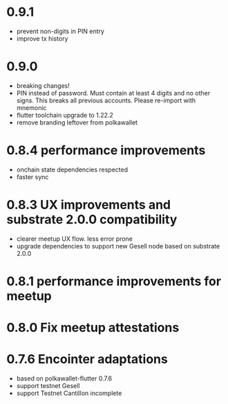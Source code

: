 # 0.9.1
- prevent non-digits in PIN entry
- improve tx history

# 0.9.0
- breaking changes!
- PIN instead of password. Must contain at least 4 digits and no other signs. This breaks all previous accounts. Please re-import with mnemonic
- flutter toolchain upgrade to 1.22.2
- remove branding leftover from polkawallet

# 0.8.4 performance improvements
- onchain state dependencies respected
- faster sync

# 0.8.3 UX improvements and substrate 2.0.0 compatibility
- clearer meetup UX flow. less error prone
- upgrade dependencies to support new Gesell node based on substrate 2.0.0
 
# 0.8.1 performance improvements for meetup

# 0.8.0 Fix meetup attestations

# 0.7.6 Encointer adaptations
- based on polkawallet-flutter 0.7.6
- support testnet Gesell
- support Testnet Cantillon incomplete
